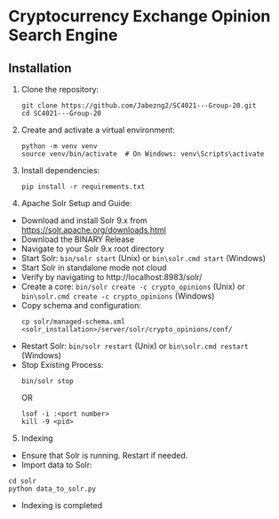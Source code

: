 # Cryptocurrency Exchange Opinion Search Engine
## Installation

1. Clone the repository:
   ```
   git clone https://github.com/Jabezng2/SC4021---Group-20.git
   cd SC4021---Group-20
   ```

2. Create and activate a virtual environment:
   ```
   python -m venv venv
   source venv/bin/activate  # On Windows: venv\Scripts\activate
   ```

3. Install dependencies:
   ```
   pip install -r requirements.txt
   ```

4. Apache Solr Setup and Guide:
- Download and install Solr 9.x from https://solr.apache.org/downloads.html
- Download the BINARY Release
- Navigate to your Solr 9.x root directory
- Start Solr: `bin/solr start` (Unix) or `bin\solr.cmd start` (Windows)
- Start Solr in standalone mode not cloud
- Verify by navigating to http://localhost:8983/solr/
- Create a core: `bin/solr create -c crypto_opinions` (Unix) or `bin\solr.cmd create -c crypto_opinions` (Windows)
- Copy schema and configuration:
  ```
  cp solr/managed-schema.xml <solr_installation>/server/solr/crypto_opinions/conf/
  ```
- Restart Solr: `bin/solr restart` (Unix) or `bin\solr.cmd restart` (Windows)
- Stop Existing Process:
  ```
  bin/solr stop
  ```
  OR
  ```
  lsof -i :<port number>
  kill -9 <pid>
  ```

5. Indexing
- Ensure that Solr is running. Restart if needed.
- Import data to Solr:
```
cd solr
python data_to_solr.py
```
- Indexing is completed
